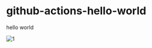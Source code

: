 # github-actions-hello-world
hello world 


![1](https://github.com/user-attachments/assets/0afbdaee-44c7-42fe-9c52-be89e164682d)
